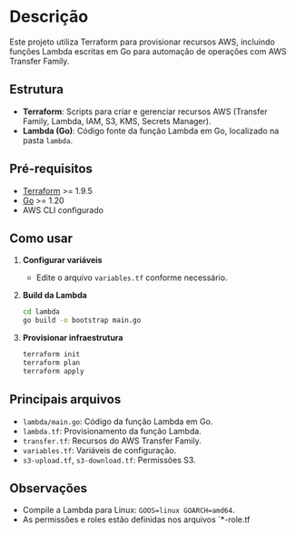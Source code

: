 # Descrição

Este projeto utiliza Terraform para provisionar recursos AWS, incluindo funções Lambda escritas em Go para automação de operações com AWS Transfer Family.

## Estrutura

- **Terraform**: Scripts para criar e gerenciar recursos AWS (Transfer Family, Lambda, IAM, S3, KMS, Secrets Manager).
- **Lambda (Go)**: Código fonte da função Lambda em Go, localizado na pasta `lambda`.

## Pré-requisitos

- [Terraform](https://www.terraform.io/downloads.html) >= 1.9.5
- [Go](https://golang.org/dl/) >= 1.20
- AWS CLI configurado

## Como usar

1. **Configurar variáveis**
   - Edite o arquivo `variables.tf` conforme necessário.

2. **Build da Lambda**
   ```sh
   cd lambda
   go build -o bootstrap main.go
   ```

3. **Provisionar infraestrutura**
   ```sh
   terraform init
   terraform plan
   terraform apply
   ```

## Principais arquivos

- `lambda/main.go`: Código da função Lambda em Go.
- `lambda.tf`: Provisionamento da função Lambda.
- `transfer.tf`: Recursos do AWS Transfer Family.
- `variables.tf`: Variáveis de configuração.
- `s3-upload.tf`, `s3-download.tf`: Permissões S3.

## Observações

- Compile a Lambda para Linux: `GOOS=linux GOARCH=amd64`.
- As permissões e roles estão definidas nos arquivos `*-role.tf